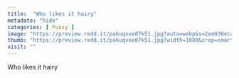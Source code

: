 ```yaml
---
title:  "Who likes it hairy"
metadate: "hide"
categories: [ Pussy ]
image: "https://preview.redd.it/pakuqvxe07k51.jpg?auto=webp&s=2ee036eca93e21538b57b16b075d394e4e35d1ac"
thumb: "https://preview.redd.it/pakuqvxe07k51.jpg?width=1080&crop=smart&auto=webp&s=28213eda75c04dcc5e511736ab172a6b072bda69"
visit: ""
---
```

Who likes it hairy
